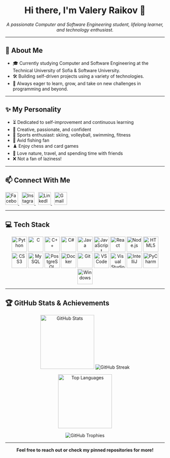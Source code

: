 <h1 align="center">Hi there, I'm Valery Raikov 👋</h1>

<p align="center">
  <em>A passionate Computer and Software Engineering student, lifelong learner, and technology enthusiast.</em>
</p>

---

## 💫 About Me

- 🎓 Currently studying Computer and Software Engineering at the Technical University of Sofia & Software University.
- 🛠️ Building self-driven projects using a variety of technologies.
- 🚀 Always eager to learn, grow, and take on new challenges in programming and beyond.

---

## ✨ My Personality

- ⏳ Dedicated to self-improvement and continuous learning
- 🔑 Creative, passionate, and confident
- 🏐 Sports enthusiast: skiing, volleyball, swimming, fitness
- 🎣 Avid fishing fan
- ♟️ Enjoy chess and card games
- 🌅 Love nature, travel, and spending time with friends
- ❌ Not a fan of laziness!

---

## 📫 Connect With Me

<p align="left">
  <a href="https://www.facebook.com/profile.php?id=100008440088832&locale=bg_BG" target="_blank">
    <img src="https://raw.githubusercontent.com/maurodesouza/profile-readme-generator/master/src/assets/icons/social/facebook/default.svg" style="height: 40px;" alt="Facebook" />
  </a>&nbsp
  <a href="https://www.instagram.com/val_raikov/" target="_blank">
    <img src="https://raw.githubusercontent.com/maurodesouza/profile-readme-generator/master/src/assets/icons/social/instagram/default.svg" style="height: 40px;" alt="Instagram" />
  </a>&nbsp
    <a href="https://www.linkedin.com/in/valery-raikov-6b5326253/" target="_blank">
    <img src="https://raw.githubusercontent.com/maurodesouza/profile-readme-generator/master/src/assets/icons/social/linkedin/default.svg" style="height: 40px;" alt="LinkedIn" />
  </a>&nbsp
  <a href="mailto:valeryraikov@gmail.com" target="_blank">
    <img src="https://raw.githubusercontent.com/maurodesouza/profile-readme-generator/master/src/assets/icons/social/gmail/default.svg" style="height: 40px;" alt="Gmail" />
  </a>
</p>

---

## 💻 Tech Stack

<div align="center">
  <img src="https://cdn.jsdelivr.net/gh/devicons/devicon/icons/python/python-original.svg" alt="Python" style="height: 48px;"/>
  <img src="https://cdn.jsdelivr.net/gh/devicons/devicon/icons/c/c-original.svg" alt="C" style="height: 48px;"/>
  <img src="https://cdn.jsdelivr.net/gh/devicons/devicon/icons/cplusplus/cplusplus-original.svg" alt="C++" style="height: 48px;"/>
  <img src="https://cdn.jsdelivr.net/gh/devicons/devicon/icons/csharp/csharp-original.svg" alt="C#" style="height: 48px;"/>
  <img src="https://cdn.jsdelivr.net/gh/devicons/devicon/icons/java/java-original.svg" alt="Java" style="height: 48px;"/>
  <img src="https://cdn.jsdelivr.net/gh/devicons/devicon/icons/javascript/javascript-original.svg" alt="JavaScript" style="height: 48px;"/>
  <img src="https://cdn.jsdelivr.net/gh/devicons/devicon/icons/react/react-original.svg" alt="React" style="height: 48px;"/>
  <img src="https://cdn.jsdelivr.net/gh/devicons/devicon/icons/nodejs/nodejs-plain-wordmark.svg" alt="Node.js" style="height: 48px;"/>
  <img src="https://cdn.jsdelivr.net/gh/devicons/devicon/icons/html5/html5-original.svg" alt="HTML5" style="height: 48px;"/>
  <img src="https://cdn.jsdelivr.net/gh/devicons/devicon/icons/css3/css3-original.svg" alt="CSS3" style="height: 48px;"/>
  <img src="https://cdn.jsdelivr.net/gh/devicons/devicon/icons/mysql/mysql-original.svg" alt="MySQL" style="height: 48px;"/>
  <img src="https://cdn.jsdelivr.net/gh/devicons/devicon/icons/postgresql/postgresql-original.svg" alt="PostgreSQL" style="height: 48px;"/>
  <img src="https://cdn.jsdelivr.net/gh/devicons/devicon/icons/docker/docker-original.svg" alt="Docker" style="height: 48px;"/>
  <img src="https://cdn.jsdelivr.net/gh/devicons/devicon/icons/git/git-original.svg" alt="Git" style="height: 48px;"/>
  <img src="https://cdn.jsdelivr.net/gh/devicons/devicon/icons/vscode/vscode-original.svg" alt="VSCode" style="height: 48px;"/>
  <img src="https://cdn.jsdelivr.net/gh/devicons/devicon/icons/visualstudio/visualstudio-plain.svg" alt="Visual Studio" style="height: 48px;"/>
  <img src="https://cdn.jsdelivr.net/gh/devicons/devicon/icons/intellij/intellij-original.svg" alt="IntelliJ" style="height: 48px;"/>
  <img src="https://cdn.jsdelivr.net/gh/devicons/devicon/icons/pycharm/pycharm-original.svg" alt="PyCharm" style="height: 48px;"/>
  <img src="https://cdn.jsdelivr.net/gh/devicons/devicon/icons/windows8/windows8-original.svg" alt="Windows" style="height: 48px;"/>
</div>

---

## 🏆 GitHub Stats & Achievements

<p align="center">
  <img src="https://github-readme-stats.vercel.app/api?username=ValeryRaikov&show_icons=true&theme=dracula&hide_border=false" height="170" alt="GitHub Stats" />
  <img src="https://streak-stats.demolab.com?user=ValeryRaikov&theme=dracula&hide_border=false" alt="GitHub Streak" />
</p>

<p align="center">
  <img src="https://github-readme-stats.vercel.app/api/top-langs?username=ValeryRaikov&layout=compact&langs_count=8&theme=dracula&hide_border=false" height="170" alt="Top Languages" />
</p>

<p align="center">
  <img src="https://github-profile-trophy.vercel.app/?username=ValeryRaikov&theme=onedark" alt="GitHub Trophies" />
</p>

---


<p align="center"><strong>Feel free to reach out or check my pinned repositories for more!</strong></p>
